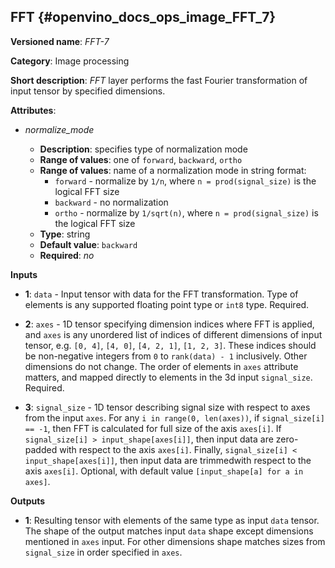 ## FFT <a name="FFT"></a> {#openvino_docs_ops_image_FFT_7}

**Versioned name**: *FFT-7*

**Category**: Image processing

**Short description**: *FFT* layer performs the fast Fourier transformation of input tensor by specified dimensions.

**Attributes**:

* *normalize_mode*

  * **Description**: specifies type of normalization mode
  * **Range of values**: one of `forward`, `backward`, `ortho`
  * **Range of values**: name of a normalization mode in string format:
    * `forward` -  normalize by `1/n`, where `n = prod(signal_size)` is the logical FFT size
    * `backward` - no normalization
    * `ortho` -  normalize by `1/sqrt(n)`, where `n = prod(signal_size)` is the logical FFT size
  * **Type**: string
  * **Default value**: `backward`
  * **Required**: *no*

**Inputs**

*   **1**: `data` - Input tensor with data for the FFT transformation. Type of elements is any supported floating point type or `int8` type. Required.

*   **2**: `axes` - 1D tensor specifying dimension indices where FFT is applied, and `axes` is any unordered list of indices of different dimensions of input tensor, e.g. `[0, 4]`, `[4, 0]`, `[4, 2, 1]`, `[1, 2, 3]`. These indices should be non-negative integers from `0` to `rank(data) - 1` inclusively.  Other dimensions do not change. The order of elements in `axes` attribute matters, and mapped directly to elements in the 3d input `signal_size`. Required.

*   **3**: `signal_size` - 1D tensor describing signal size with respect to axes from the input `axes`. For any `i in range(0, len(axes))`, if `signal_size[i] == -1`, then FFT is calculated for full size of the axis `axes[i]`. If `signal_size[i] > input_shape[axes[i]]`, then input data are zero-padded with respect to the axis `axes[i]`. Finally, `signal_size[i] < input_shape[axes[i]]`, then input data are trimmedwith respect to the axis `axes[i]`. Optional, with default value `[input_shape[a] for a in axes]`.

**Outputs**

*   **1**: Resulting tensor with elements of the same type as input `data` tensor. The shape of the output matches input `data` shape except dimensions mentioned in `axes` input. For other dimensions shape matches sizes from `signal_size` in order specified in `axes`.


